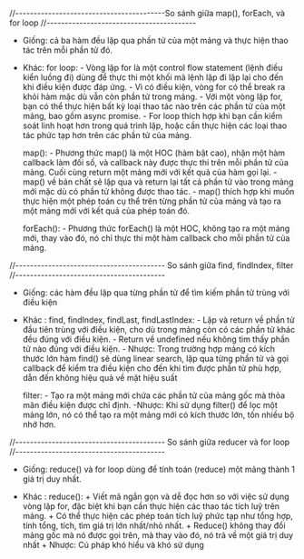 //-----------------------------------------So sánh giữa map(), forEach, và for loop //-----------------------------------------

+ Giống: cả ba hàm đều lặp qua phần tử của một mảng và thực hiện thao tác trên mỗi phần tử đó.

+ Khác: 
    for loop: 
        - Vòng lặp for là một control flow statement (lệnh điều kiển luồng đi) dùng để thực thi một khối mã lệnh lặp đi lặp lại cho đến khi điều kiện được đáp ứng.
        - Vì có điều kiện, vòng for có thể break ra khỏi hàm mặc dù vẫn còn phần tử trong mảng. 
        - Với một vòng lặp for, bạn có thể thực hiện bất kỳ loại thao tác nào trên các phần tử của một mảng, bao gồm async promise.
        - For loop thích hợp khi bạn cần kiểm soát linh hoạt hơn trong quá trình lặp, hoặc cần thực hiện các loại thao tác phức tạp hơn trên các phần tử của mảng.

    map(): 
        - Phương thức map() là một HOC (hàm bật cao), nhận một hàm callback làm đối số, và callback này được thực thi trên mỗi phần tử của mảng. Cuối cùng return một mảng mới với kết quả của hàm gọi lại.
        - map() về bản chất sẽ lặp qua và return lại tất cả phần tử vào trong mảng mới mặc dù có phần tử không được thao tác.
        - map() thích hợp khi muốn thực hiện một phép toán cụ thể trên từng phần tử của mảng và tạo ra một mảng mới với kết quả của phép toán đó.

    forEach():
        - Phương thức forEach() là một HOC, không tạo ra một mảng mới, thay vào đó, nó chỉ thực thi một hàm callback cho mỗi phần tử của mảng.


//----------------------------------------- So sánh giữa find, findIndex, filter //-----------------------------------------

+ Giống: các hàm đều lặp qua từng phần tử để tìm kiếm phần tử trùng với điều kiện

+ Khác : 
    find, findIndex, findLast, findLastIndex:
        - Lặp và return về phần tử đầu tiên trùng với điều kiện, cho dù trong mảng còn có các phần tử khác đều đúng với điều kiện.
        - Return về undefined nếu không tìm thấy phần tử nào đúng với điều kiện.
        - Nhược: Trong trường hợp mảng có kích thước lớn hàm find() sẽ dùng linear search, lặp qua từng phần tử và gọi callback để kiểm tra điều kiện cho đến khi tìm được phần tử phù hợp, dẫn đến không hiệu quả về mặt hiệu suất

    filter: 
        - Tạo ra một mảng mới chứa các phần tử của mảng gốc mà thỏa mãn điều kiện được chỉ định.
        -Nhược: Khi sử dụng filter() để lọc một mảng lớn, nó có thể tạo ra một mảng mới có kích thước lớn, tốn nhiều bộ nhớ hơn.

//----------------------------------------- So sánh giữa reducer và for loop //-----------------------------------------

+ Giống: reduce() và for loop dùng để tính toán (reduce) một mảng thành 1 giá trị duy nhất.

+ Khác : 
     reduce(): 
        + Viết mã ngắn gọn và dễ đọc hơn so với việc sử dụng vòng lặp for, đặc biệt khi bạn cần thực hiện các thao tác tích luỹ trên mảng.
        + Có thể thực hiện các phép toán tích luỹ phức tạp như tổng hợp, tính tổng, tích, tìm giá trị lớn nhất/nhỏ nhất.
        + Reduce() không thay đổi mảng gốc mà nó được gọi trên, mà thay vào đó, nó trả về một giá trị duy nhất
        + Nhược: Cú pháp khó hiểu và khó sử dụng

